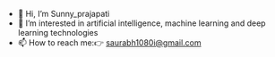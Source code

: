 - 👋 Hi, I’m Sunny_prajapati
- 👀 I’m interested in artificial intelligence, machine learning and deep learning technologies
- 📫 How to reach me:👉 saurabh1080i@gmail.com

<!---
Sunnyprajapati1080/Sunnyprajapati1080 is a ✨ special ✨ repository because its `README.md` (this file) appears on your GitHub profile.
You can click the Preview link to take a look at your changes.
--->
